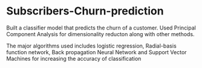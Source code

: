 # Subscribers-Churn-prediction

Built a classifier model that predicts the churn of a customer. Used Principal Component Analysis for dimensionality reducton along with other methods.

The major algorithms used includes logistic regression, Radial-basis function network, Back propagation Neural Network and Support Vector Machines for increasing the accuracy of classification
